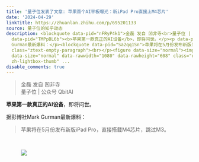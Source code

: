 ```yaml
---
title: '量子位发表了文章: 苹果首个AI平板曝光：新iPad Pro直接上M4芯片'
date: '2024-04-29'
linkTitle: https://zhuanlan.zhihu.com/p/695201133
source: 量子位的知乎动态
description: <blockquote data-pid="nFRyP4k1">金磊 发自 凹非寺<br>量子位 | 公众号 QbitAI</blockquote><p
  data-pid="TMPpBL6b"><b>苹果第一款真正的AI设备</b>，即将问世。</p><p data-pid="81_boBmR">据彭博社Mark
  Gurman最新爆料：</p><blockquote data-pid="Sa2qq1Sn">苹果将在5月份发布新版iPad Pro，直接搭载M4芯片，跳过M3。</blockquote><p
  class="ztext-empty-paragraph"><br></p><figure data-size="normal"><img src="https://pic2.zhimg.com/v2-82513718464fbdde67cf5ce9797adbfd_1440w.jpg"
  data-size="normal" data-rawwidth="1080" data-rawheight="608" class="origin_image
  zh-lightbox-thumb" ...
disable_comments: true
---
```

<blockquote data-pid="nFRyP4k1">金磊 发自 凹非寺<br>量子位 | 公众号 QbitAI</blockquote><p data-pid="TMPpBL6b"><b>苹果第一款真正的AI设备</b>，即将问世。</p><p data-pid="81_boBmR">据彭博社Mark Gurman最新爆料：</p><blockquote data-pid="Sa2qq1Sn">苹果将在5月份发布新版iPad Pro，直接搭载M4芯片，跳过M3。</blockquote><p class="ztext-empty-paragraph"><br></p><figure data-size="normal"><img src="https://pic2.zhimg.com/v2-82513718464fbdde67cf5ce9797adbfd_1440w.jpg" data-size="normal" data-rawwidth="1080" data-rawheight="608" class="origin_image zh-lightbox-thumb" ...